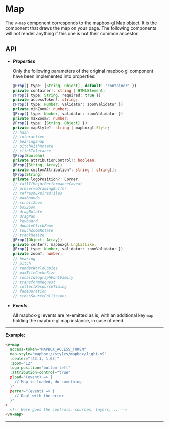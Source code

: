 # Map

The `v-map` component corresponds to the [mapbox-gl Map object](https://docs.mapbox.com/mapbox-gl-js/api/#map). It is the component that draws the map on your page. The following components will not render anything if this one is not their common ancestor.

## API

* _**Properties**_

  Only the following parameters of the original mapbox-gl component have been implemented into properties:

  <!--TODO import code snippet when vuepress deals with sections of code -->

  ```typescript
  @Prop({ type: [String, Object], default: 'container' })
  private container!: string | HTMLElement;
  @Prop({ type: String, required: true })
  private accessToken!: string;
  @Prop({ type: Number, validator: zoomValidator })
  private minZoom?: number;
  @Prop({ type: Number, validator: zoomValidator })
  private maxZoom?: number;
  @Prop({ type: [String, Object] })
  private mapStyle?: string | mapboxgl.Style;
  // hash
  // interactive
  // bearingSnap
  // pitchWithRotate
  // clickTolerance
  @Prop(Boolean)
  private attributionControl?: boolean;
  @Prop([String, Array])
  private customAttribution?: string | string[];
  @Prop(String)
  private logoPosition?: Corner;
  // failIfMajorPerformanceCaveat
  // preserveDrawingBuffer
  // refreshExpiredTiles
  // maxBounds
  // scrollZoom
  // boxZoom
  // dragRotate
  // dragPan
  // keyboard
  // doubleClickZoom
  // touchZoomRotate
  // trackResize
  @Prop([Object, Array])
  private center?: mapboxgl.LngLatLike;
  @Prop({ type: Number, validator: zoomValidator })
  private zoom?: number;
  // bearing
  // pitch
  // renderWorldCopies
  // maxTileCacheSize
  // localIdeographFontFamily
  // transformRequest
  // collectResourceTiming
  // fadeDuration
  // crossSourceCollisions
  ```

* _**Events**_

  All mapbox-gl events are re-emitted as is, with an additional key `map` holding the mapbox-gl map instance, in case of need.

-------------
**Example:**
```html
<v-map
  access-token="MAPBOX_ACCESS_TOKEN"
  map-style="mapbox://styles/mapbox/light-v9"
  :center="[43.1, 1.63]"
  :zoom="12"
  logo-position="bottom-left"
  :attribution-control="true"
  @load="(event) => {
    // Map is loaded, do something
  }"
  @error="(event) => {
    // Deal with the error
  }"
>
  <!-- Here goes the controls, sources, layers,... -->
</v-map>
```
-------------
